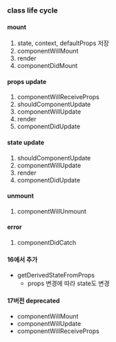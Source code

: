 ### class life cycle
#### mount
1. state, context, defaultProps 저장
2. componentWillMount
3. render
4. componentDidMount

#### props update
1. componentWillReceiveProps
2. shouldComponentUpdate
3. componentWillUpdate
4. render
5. componentDidUpdate

#### state update
1. shouldComponentUpdate
2. componentWillUpdate
3. render
4. componentDidUpdate

#### unmount
1. componentWillUnmount

#### error
1. componentDidCatch

#### 16에서 추가
- getDerivedStateFromProps
    - props 변경에 따라 state도 변경

#### 17버전 deprecated
- componentWillMount
- componentWillUpdate
- componentWillReceiveProps
